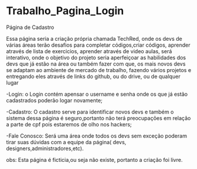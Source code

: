 # Trabalho_Pagina_Login
Página de Cadastro 

Essa página seria a criação própria chamada TechRed, onde os devs de várias áreas terão desafios para completar códigos,criar códigos, aprender através de lista de exercicios, aprender através de video aulas, será interativo, onde o objetivo do projeto seria aperfeiçoar as habilidades dos devs que já estão na área ou também fazer com que, os mais novos devs se adaptam ao ambiente de mercado de trabalho, fazendo vários projetos e entregando eles através de links do github, ou do drive, ou de qualquer lugar

-Login: o Login contém apensar o username e senha onde os que já estão cadastrados poderão logar novamente;

-Cadastro: O cadastro serve para identificar novos devs e também o sistema dessa página é seguro,portanto não terá preocupações em relação a parte de cpf pois estaremos de olho nos hackers; 

-Fale Conosco: Será uma área onde todos os devs sem exceção poderam tirar suas dúvidas com a equipe da página( devs, designers,administradores,etc).

obs: Esta página é ficticia,ou seja não existe, portanto a criação foi livre.
